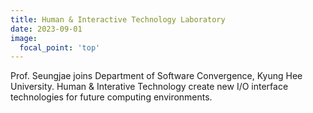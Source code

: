 ```yaml
---
title: Human & Interactive Technology Laboratory
date: 2023-09-01
image:
  focal_point: 'top'
---
```

Prof. Seungjae joins Department of Software Convergence, Kyung Hee University. Human & Interative Technology create new I/O interface technologies for future computing environments.